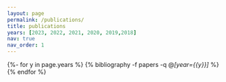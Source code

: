 ```yaml
---
layout: page
permalink: /publications/
title: publications 
years: [2023, 2022, 2021, 2020, 2019,2018]
nav: true
nav_order: 1
---
```

<!-- _pages/publications.md -->
<div class="publications">

{%- for y in page.years %}
  {% bibliography -f papers -q @*[year={{y}}]* %}
{% endfor %}

</div>
